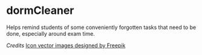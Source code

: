 # dormCleaner

Helps remind students of some conveniently forgotten tasks that need to be done, especially around exam time.

*Credits*
<a href="http://www.freepik.com/free-photos-vectors/icons">Icon vector images designed by Freepik</a>
